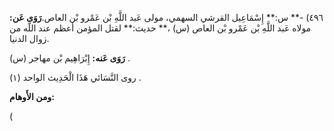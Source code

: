 ٤٩٦) -** س:** إِسْمَاعِيل القرشي السهمي، مولى عَبد اللَّهِ بْن عَمْرو بْن العاص.**رَوَى عَن:** مولاه عَبد اللَّهِ بْن عَمْرو بْن العاص (س) ،** حديث:** لقتل المؤمن أعظم عند اللَّه من زوال الدنيا.

**رَوَى عَنه:** إِبْرَاهِيم بْن مهاجر (س) .

روى النَّسَائي هَذَا الْحَدِيث الواحد (١) .

**ومن الأَوهام:**

(